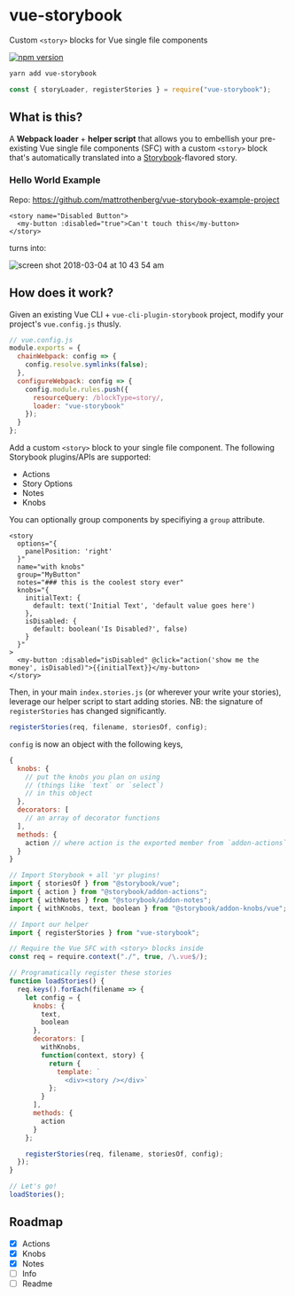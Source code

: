 # vue-storybook

Custom `<story>` blocks for Vue single file components

[![npm version](https://badge.fury.io/js/vue-storybook.svg)](https://badge.fury.io/js/vue-storybook)

```bash
yarn add vue-storybook
```

```js
const { storyLoader, registerStories } = require("vue-storybook");
```

## What is this?

A **Webpack loader** + **helper script** that allows you to embellish your pre-existing Vue single file components (SFC) with a custom `<story>` block that's automatically translated into a [Storybook](https://github.com/storybooks/storybook)-flavored story.

### Hello World Example

Repo: https://github.com/mattrothenberg/vue-storybook-example-project

```vue
<story name="Disabled Button">
  <my-button :disabled="true">Can't touch this</my-button>
</story>
```

turns into:

![screen shot 2018-03-04 at 10 43 54 am](https://user-images.githubusercontent.com/5148596/36947401-13794112-1f99-11e8-89d8-0741cc38ee45.png)

## How does it work?

Given an existing Vue CLI + `vue-cli-plugin-storybook` project, modify your project's `vue.config.js` thusly.

```js
// vue.config.js
module.exports = {
  chainWebpack: config => {
    config.resolve.symlinks(false);
  },
  configureWebpack: config => {
    config.module.rules.push({
      resourceQuery: /blockType=story/,
      loader: "vue-storybook"
    });
  }
};
```

Add a custom `<story>` block to your single file component. The following Storybook plugins/APIs are supported:

- Actions
- Story Options
- Notes
- Knobs

You can optionally group components by specifiying a `group` attribute.

```vue
<story
  options="{
    panelPosition: 'right'
  }"
  name="with knobs"
  group="MyButton"
  notes="### this is the coolest story ever"
  knobs="{
    initialText: {
      default: text('Initial Text', 'default value goes here')
    },
    isDisabled: {
      default: boolean('Is Disabled?', false)
    }
  }"
>
  <my-button :disabled="isDisabled" @click="action('show me the money', isDisabled)">{{initialText}}</my-button>
</story>
```

Then, in your main `index.stories.js` (or wherever your write your stories), leverage our helper script to start adding stories. NB: the signature of `registerStories` has changed significantly.

```js
registerStories(req, filename, storiesOf, config);
```

`config` is now an object with the following keys,

```js
{
  knobs: {
    // put the knobs you plan on using
    // (things like `text` or `select`)
    // in this object
  },
  decorators: [
    // an array of decorator functions
  ],
  methods: {
    action // where action is the exported member from `addon-actions`
  }
}
```

```js
// Import Storybook + all 'yr plugins!
import { storiesOf } from "@storybook/vue";
import { action } from "@storybook/addon-actions";
import { withNotes } from "@storybook/addon-notes";
import { withKnobs, text, boolean } from "@storybook/addon-knobs/vue";

// Import our helper
import { registerStories } from "vue-storybook";

// Require the Vue SFC with <story> blocks inside
const req = require.context("./", true, /\.vue$/);

// Programatically register these stories
function loadStories() {
  req.keys().forEach(filename => {
    let config = {
      knobs: {
        text,
        boolean
      },
      decorators: [
        withKnobs,
        function(context, story) {
          return {
            template: `
              <div><story /></div>`
          };
        }
      ],
      methods: {
        action
      }
    };

    registerStories(req, filename, storiesOf, config);
  });
}

// Let's go!
loadStories();
```

## Roadmap

- [x] Actions
- [x] Knobs
- [x] Notes
- [ ] Info
- [ ] Readme
